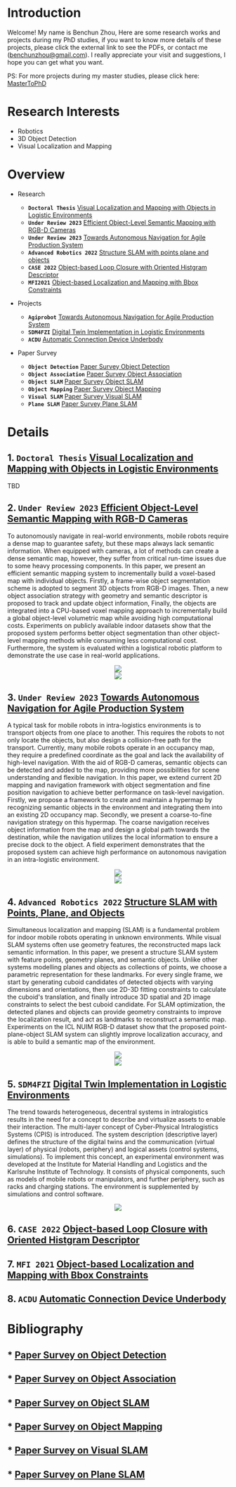 # Introduction

Welcome! My name is Benchun Zhou, Here are some research works and projects during my PhD studies, if you want to know more details of these projects, please click the external link to see the PDFs, or contact me (benchunzhou@gmail.com). I really appreciate your visit and suggestions, I hope you can get what you want. 

PS: For more projects during my master studies, please click here: [MasterToPhD](https://github.com/benchun123/MasterToPhD)

# Research Interests

*   Robotics
*   3D Object Detection
*   Visual Localization and Mapping 

# Overview
* Research
	* **`Doctoral Thesis`** [Visual Localization and Mapping with Objects in Logistic Environments](#1-doctoral-thesis-visual-localization-and-mapping-with-objects-in-logistic-environments)
	* **`Under Review 2023`**		  [Efficient Object-Level Semantic Mapping with RGB-D Cameras](#2-under-review-2023-efficient-object-level-semantic-mapping-with-rgb-d-cameras)
	* **`Under Review 2023`**		  [Towards Autonomous Navigation for Agile Production System](#3-under-review-2023-towards-autonomous-navigation-for-agile-production-system)
	* **`Advanced Robotics 2022`**		  [Structure SLAM with points plane and objects](#4-advanced-robotics-2022-structure-slam-with-points-plane-and-objects)
	* **`CASE 2022`**		  [Object-based Loop Closure with Oriented Histgram Descriptor](#6-case-2022-object-based-loop-closure-with-oriented-histgram-descriptor)
	* **`MFI2021`**   	  [Object-based Localization and Mapping with Bbox Constraints](#7-mfi-2021-object-based-localization-and-mapping-with-bbox-constraints)

*  Projects
	* **`Agiprobot`** 	  [Towards Autonomous Navigation for Agile Production System](#3-under-submission-2023-towards-autonomous-navigation-for-agile-production-system)
	* **`SDM4FZI`** 	  [Digital Twin Implementation in Logistic Environments](#5-sdm4fzi-digital-twin-implementation-in-logistic-environments)
	* **`ACDU`** 		  [Automatic Connection Device Underbody](#8-acdu-automatic-connection-device-underbody)

*  Paper Survey
	* **`Object Detection`** 	  [Paper Survey Object Detection](#paper-survey-on-object-detection)
	* **`Object Association`** 	  [Paper Survey Object Association](#paper-survey-on-object-association)
	* **`Object SLAM`** 		  [Paper Survey Object SLAM](#paper-survey-on-object-slam)
	* **`Object Mapping`** 		  [Paper Survey Object Mapping](#paper-survey-on-object-mapping)
	* **`Visual SLAM`** 		  [Paper Survey Visual SLAM](#paper-survey-on-visual-slam)
	* **`Plane SLAM`** 		  [Paper Survey Plane SLAM](#paper-survey-on-plane-slam)

# Details
## 1. `Doctoral Thesis` [Visual Localization and Mapping with Objects in Logistic Environments]()

TBD

## 2. `Under Review 2023` [Efficient Object-Level Semantic Mapping with RGB-D Cameras](https://github.com/benchun123/object-level-mapping)

To autonomously navigate in real-world environments, mobile robots require a dense map to guarantee safety, but these maps always lack semantic information. When equipped with cameras, a lot of methods can create a dense semantic map, however, they suffer from critical run-time issues due to some heavy processing components. In this paper, we present an efficient semantic mapping system to incrementally build a voxel-based map with individual objects. Firstly, a frame-wise object segmentation scheme is adopted to segment 3D objects from RGB-D images. Then, a new object association strategy with geometry and semantic descriptor is proposed to track and update object information, Finally, the objects are integrated into a CPU-based voxel mapping approach to incrementally build a global object-level volumetric map while avoiding high computational costs.  Experiments on publicly available indoor datasets show that the proposed system performs better object segmentation than other object-level mapping methods while consuming less computational cost. Furthermore, the system is evaluated within a logistical robotic platform to demonstrate the use case in real-world applications.  

<div align=center><img src="./README_Picture/R2_Mapping_Framework.png"/></div>
<div align=center><img src="./README_Picture/R2_Mapping_Result.png"/></div>


## 3. `Under Review 2023` [Towards Autonomous Navigation for Agile Production System](https://github.com/benchun123/object-based-navigation)

A typical task for mobile robots in intra-logistics environments is to transport objects from one place to another. This requires the robots to not only locate the objects, but also design a collision-free path for the transport. Currently, many mobile robots operate in an occupancy map, they require a predefined coordinate as the goal and lack the availability of high-level navigation. With the aid of RGB-D cameras, semantic objects can be detected and added to the map, providing more possibilities for scene understanding and flexible navigation. In this paper, we extend current 2D mapping and navigation framework with object segmentation and fine position navigation to achieve better performance on task-level navigation. Firstly, we propose a framework to create and maintain a hypermap by recognizing semantic objects in the environment and integrating them into an existing 2D occupancy map. Secondly, we present a coarse-to-fine navigation strategy on this hypermap. The coarse navigation receives object information from the map and design a global path towards the destination, while the navigation utilizes the local information to ensure a precise dock to the object. A field experiment demonstrates that the proposed system can achieve high performance on autonomous navigation in an intra-logistic environment. 

<div align=center><img src="./README_Picture/R3_Navigation_Sim.png"/></div>
<div align=center><img src="./README_Picture/R3_Navigation_Result.png"/></div>


## 4. `Advanced Robotics 2022` [Structure SLAM with Points, Plane, and Objects](https://github.com/benchun123/point-plane-object-SLAM)

Simultaneous localization and mapping (SLAM) is a fundamental problem for indoor mobile robots operating in unknown environments. While visual SLAM systems often use geometry features, the reconstructed maps lack semantic information. In this paper, we present a structure SLAM system with feature points, geometry planes, and semantic objects. Unlike other systems modelling planes and objects as collections of points, we choose a parametric representation for these landmarks. For every single frame, we start by generating cuboid candidates of detected objects with varying dimensions and orientations, then use 2D-3D fitting constraints to calculate the cuboid's translation, and finally introduce 3D spatial and 2D image constraints to select the best cuboid candidate. For SLAM optimization, the detected planes and objects can provide geometry constraints to improve the localization result, and act as landmarks to reconstruct a semantic map. Experiments on the ICL NUIM RGB-D dataset show that the proposed point-plane-object SLAM system can slightly improve localization accuracy, and is able to build a semantic map of the environment.

<div align=center><img src="./README_Picture/R4_SLAM_Object.png"/></div>
<div align=center><img src="./README_Picture/R4_SLAM_Result.png"/></div>

## 5. `SDM4FZI` [Digital Twin Implementation in Logistic Environments](./R5_Digital%20Twin%20Implementation%20in%20Logistic%20Environments.pdf)

The trend towards heterogeneous, decentral systems in intralogistics results in the need for a concept to describe and virtualize assets to enable their interaction. The multi-layer concept of Cyber-Physical Intralogistics Systems (CPIS) is introduced. The system description (descriptive layer) defines the structure of the digital twins and the communication (virtual layer) of physical (robots, periphery) and logical assets (control systems, simulations). To implement this concept, an experimental environment was developed at the Institute for Material Handling and Logistics and the Karlsruhe Institute of Technology. It consists of physical components, such as models of mobile robots or manipulators, and further periphery, such as racks and charging stations. The environment is supplemented by simulations and control software.

<div align=center><img src="./README_Picture/R5_Digital_Twin.png"/></div>

## 6. `CASE 2022` [Object-based Loop Closure with Oriented Histgram Descriptor](https://github.com/benchun123/object-based-loop-closure)

## 7. `MFI 2021` [Object-based Localization and Mapping with Bbox Constraints](https://github.com/benchun123/cuboid_slam_with_bbox_constraints)

## 8. `ACDU` [Automatic Connection Device Underbody](./R8_ACDU_Automatic%20Connection%20Device%20Underbody.pdf)


# Bibliography

## * [Paper Survey on Object Detection](./Paper%20Survey%20on%20Object%20Detection.md)
## * [Paper Survey on Object Association](./Paper%20Survey%20on%20Object%20Association.md)
## * [Paper Survey on Object SLAM](./Paper%20Survey%20on%20Object%20SLAM.md)
## * [Paper Survey on Object Mapping](Paper%20Survey%20on%20Object%20Mapping.md)
## * [Paper Survey on Visual SLAM](./Paper%20Survey%20on%20Visual%20SLAM.md)
## * [Paper Survey on Plane SLAM](./Paper%20Survey%20on%20Plane%20SLAM.md)